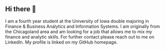 ## Hi there 👋

I am a fourth year student at the University of Iowa double majoring in Finance & Business Analytics and Information Systems. I am originally from the Chicagoland area and am looking for a job that allows me to mix my finance and analytic skills. For further contact please reach out to me on LinkedIn. My profile is linked on my GitHub homepage.
